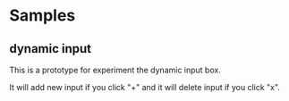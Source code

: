 # Samples
## dynamic input
This is a prototype for experiment the dynamic input box.

It will add new input if you click "+" and it will delete input if you click "x".
